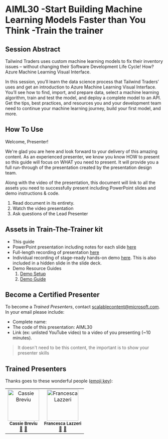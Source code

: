 
# AIML30 -Start Building Machine Learning Models Faster than You Think -Train the trainer


## Session Abstract

Tailwind Traders uses custom machine learning models to fix their inventory issues – without changing their Software Development Life Cycle! How? Azure Machine Learning Visual Interface.
 
In this session, you’ll learn the data science process that Tailwind Traders’ uses and get an introduction to Azure Machine Learning Visual Interface. You’ll see how to find, import, and prepare data, select a machine learning algorithm, train and test the model, and deploy a complete model to an API. Get the tips, best practices, and resources you and your development team need to continue your machine learning journey, build your first model, and more.


## How To Use

Welcome, Presenter! 

We're glad you are here and look forward to your delivery of this amazing content. As an experienced presenter, we know you know HOW to present so this guide will focus on WHAT you need to present. It will provide you a full run-through of the presentation created by the presentation design team. 

Along with the video of the presentation, this document will link to all the assets you need to successfully present including PowerPoint slides and demo instructions &
code.

1.  Read document in its entirety.
2.  Watch the video presentation
3.  Ask questions of the Lead Presenter


## Assets in Train-The-Trainer kit

- This guide
- PowerPoint presentation including notes for each slide [here](https://globaleventcdn.blob.core.windows.net/assets/aiml/aiml30/AIML30_How%20to%20Build%20Machine%20Learning%20Models.pptx)
- Full-length recording of presentation [here](https://www.youtube.com/watch?v=u1ppYaZuNmo&amp=&feature=youtu.be)
- Individual recording of stage-ready hands-on demo [here](https://globaleventcdn.blob.core.windows.net/assets/aiml/aiml30/FullIgniteModelBuildDemo.mp4). This is also included in a hidden slide in the slide deck.
- Demo Resource Guides
    1. [Demo Setup](demosetup.md)
    2. [Demo Guide](demoguide.md)

## Become a Certified Presenter

To become a *Trained Presenters*, contact [scalablecontent@microsoft.com](mailto:scalablecontent@microsoft.com). In your email please include:

- Complete name:
- The code of this presentation: AIML30
- Link (ex: unlisted YouTube video) to a video of you presenting (~10 minutes). 

> It doesn't need to be this content, the important is to show your presenter skills


## Trained Presenters

Thanks goes to these wonderful people ([emoji key](https://allcontributors.org/docs/en/emoji-key)):

<!-- ALL-CONTRIBUTORS-LIST:START - Do not remove or modify this section -->
<!-- prettier-ignore -->

<table>
<tr>
    <td align="center">
        <img src="https://media.licdn.com/dms/image/C4E03AQFV-bjxXWxeIw/profile-displayphoto-shrink_200_200/0?e=1575504000&v=beta&t=i0CssIxPnjai9cTjruIvKVrACO0J2qCCJRm-PLEI1q0" width="100px;" alt="Cassie Breviu"/><br />
        <sub><b>Cassie Breviu</b></sub><br />
            <a href="https://github.com/microsoft/ignite-learning-paths-training-aiml/aiml30/" title="talk">📢</a>
            <a href="https://github.com/microsoft/ignite-learning-paths-training-aiml/aiml30/" title="Documentation">📖</a>
    </td>
        <td align="center">
        <img src="https://developer.microsoft.com/en-us/advocates/media/profiles/francesca-lazzeri.png" width="100px;" alt="Francesca Lazzeri"/><br />
        <sub><b>Francesca Lazzeri</b></sub><br />
            <a href="https://github.com/microsoft/ignite-learning-paths-training-aiml/aiml30/" title="talk">📢</a>
            <a href="https://github.com/microsoft/ignite-learning-paths-training-aiml/aiml30/" title="Documentation">📖</a>
    </td>
</tr></table>

<!-- ALL-CONTRIBUTORS-LIST:END -->